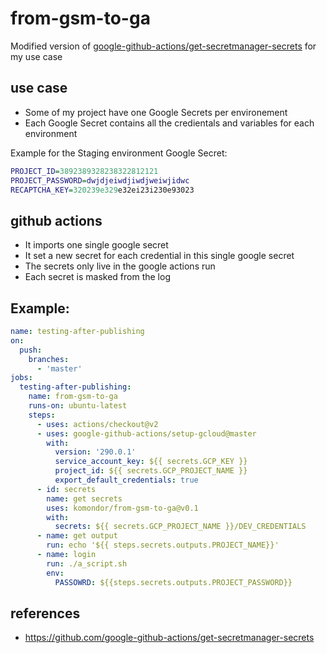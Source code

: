 # from-gsm-to-ga

Modified version of [google-github-actions/get-secretmanager-secrets](https://github.com/google-github-actions/get-secretmanager-secrets) for my use case

## use case

- Some of my project have one Google Secrets per environement
- Each Google Secret contains all the credientals and variables for each environment

Example for the Staging environment Google Secret:

```dot
PROJECT_ID=3892389328238322812121
PROJECT_PASSWORD=dwjdjeiwdjiwdjweiwjidwc
RECAPTCHA_KEY=320239e329e32ei23i230e93023
```

## github actions

- It imports one single google secret
- It set a new secret for each credential in this single google secret
- The secrets only live in the google actions run
- Each secret is masked from the log

## Example:

```yaml
name: testing-after-publishing
on:
  push:
    branches:
      - 'master'
jobs:
  testing-after-publishing:
    name: from-gsm-to-ga
    runs-on: ubuntu-latest
    steps:
      - uses: actions/checkout@v2
      - uses: google-github-actions/setup-gcloud@master
        with:
          version: '290.0.1'
          service_account_key: ${{ secrets.GCP_KEY }}
          project_id: ${{ secrets.GCP_PROJECT_NAME }}
          export_default_credentials: true
      - id: secrets
        name: get secrets
        uses: komondor/from-gsm-to-ga@v0.1
        with:
          secrets: ${{ secrets.GCP_PROJECT_NAME }}/DEV_CREDENTIALS
      - name: get output
        run: echo '${{ steps.secrets.outputs.PROJECT_NAME}}'
      - name: login
        run: ./a_script.sh
        env:
          PASSOWRD: ${{steps.secrets.outputs.PROJECT_PASSWORD}}
```

## references

- https://github.com/google-github-actions/get-secretmanager-secrets
